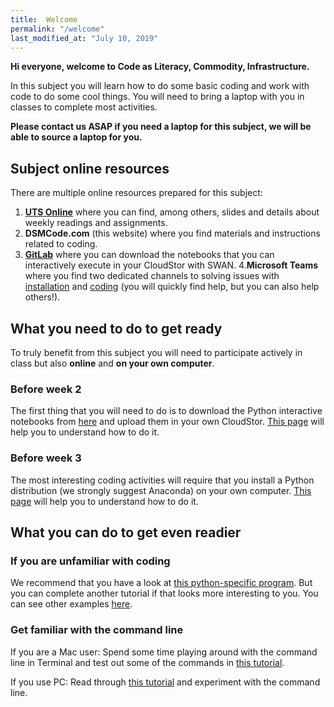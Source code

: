 ```yaml
---
title:  Welcome
permalink: "/welcome"
last_modified_at: "July 10, 2019"
---
```


**Hi everyone, welcome to Code as Literacy, Commodity, Infrastructure.**

In this subject you will learn how to do some basic coding and work with code to do some cool things. You will need to bring a laptop with you in classes to complete most activities.

**Please contact us ASAP if you need a laptop for this subject, we will be able to source a laptop for you.**


## Subject online resources

There are multiple online resources prepared for this subject:

1. **[UTS Online](https://online.uts.edu.au)** where you can find, among others, slides and details about weekly readings and assignments.
2. **DSMCode.com** (this website) where you find materials and instructions related to coding.
3. **[GitLab](https://code.research.uts.edu.au/143852/code-as-literacy-jupyter-notebooks/tree/master)**  where you can download the notebooks that you can interactively execute in your CloudStor with SWAN.
4.**Microsoft Teams** where you find two dedicated channels to solving issues with [installation](https://teams.microsoft.com/l/channel/19%3ab3c25b4281a940fb83a636837df86469%40thread.skype/Installation%2520issues?groupId=6b2b6609-a95b-40a2-8570-91455f3f78ba&tenantId=e8911c26-cf9f-4a9c-878e-527807be8791) and [coding](https://teams.microsoft.com/l/channel/19%3a769484749865406984d5d97a4bf7d25c%40thread.skype/Coding%2520issues?groupId=6b2b6609-a95b-40a2-8570-91455f3f78ba&tenantId=e8911c26-cf9f-4a9c-878e-527807be8791) (you will quickly find help, but you can also help others!).

## What you need to do to get ready

To truly benefit from this subject you will need to participate actively in class but also **online** and **on your own computer**.

### Before week 2

The first thing that you will need to do is to download the Python interactive notebooks from [here](https://code.research.uts.edu.au/143852/code-as-literacy-jupyter-notebooks/-/archive/master/code-as-literacy-jupyter-notebooks-master.zip) and upload them in your own CloudStor. [This page](/getting-started/jupyter-notebook) will help you to understand how to do it.

### Before week 3

The most interesting coding activities will require that you install a Python distribution (we strongly suggest Anaconda) on your own computer. [This page](/getting-started/anaconda) will help you to understand how to do it.

## What you can do to get even readier

### If you are unfamiliar with coding

We recommend that you have a look at [this python-specific program](https://hourofpython.trinket.io/a-visual-introduction-to-python#/welcome/an-hour-of-code). But you can complete another tutorial if that looks more interesting to you. You can see other examples [here](https://code.org/learn).

### Get familiar with the command line

If you are a Mac user: Spend some time playing around with the command line in Terminal and test out some of the commands in [this tutorial](https://www.lifehacker.com.au/2010/09/a-command-line-primer-for-beginners/).

If you use PC: Read through [this tutorial](http://www.digitalcitizen.life/command-prompt-how-use-basic-commands) and experiment with the command line.
